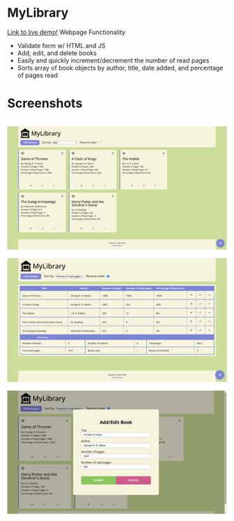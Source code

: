 # MyLibrary
[Link to live demo!](https://rosendo-martinez.github.io/library/)
Webpage Functionality
- Validate form w/ HTML and JS
- Add, edit, and delete books
- Easily and quickly increment/decrement the number of read pages
- Sorts array of book objects by author, title, date added, and percentage of pages read
# Screenshots
&ensp;
![Screenshot](img-and-svg/sc1.png)
&ensp;
![Screenshot](img-and-svg/sc2.png)
&ensp;
![Screenshot](img-and-svg/sc3.png)